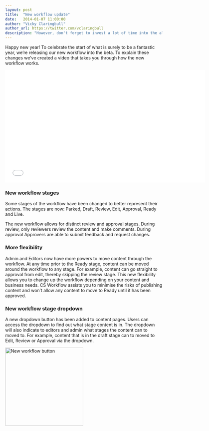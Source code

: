 ```yaml
---
layout: post
title:  "New workflow update"
date:   2014-01-07 11:00:00
author: "Vicky Claringbull"
author_url: https://twitter.com/vclaringbull
description: "However, don't forget to invest a lot of time into the alignment portion of things. Regardless of project size, you'll want to be sure to cover all of your stakeholder and user requirements."
---
```


Happy new year! To celebrate the start of what is surely to be a fantastic year, we’re releasing our new workflow into the beta. To explain these changes we’ve created a video that takes you through how the new workflow works.

<iframe width="640" height="360" src="//www.youtube.com/embed/y8BMAg-q4Jc?vq=hd1080" frameborder="0" allowfullscreen></iframe>

### New workflow stages
Some stages of the workflow have been changed to better represent their actions. The stages are now: Parked, Draft, Review, Edit, Approval, Ready and Live.

The new workflow allows for distinct review and approval stages. During review, only reviewers review the content and make comments. During approval Approvers are able to submit feedback and request changes.

### More flexibility
Admin and Editors now have more powers to move content through the workflow. At any time prior to the Ready stage, content can be moved around the workflow to any stage. For example, content can go straight to approval from edit, thereby skipping the review stage. This new flexibility allows you to change up the workflow depending on your content and business needs. CS Workflow assists you to minimise the risks of publishing content and won’t allow any content to move to Ready until it has been approved.

### New workflow stage dropdown
A new dropdown button has been added to content pages. Users can access the dropdown to find out what stage content is in. The dropdown will also indicate to editors and admin what stages the content can to moved to. For example, content that is in the draft stage can to moved to Edit, Review or Approval via the dropdown.

<img src="https://s3-us-west-1.amazonaws.com/csworkflow-marketing/new-workflow-button.png" style="height: 250px;" alt="New workflow button" title="New workflow button" />